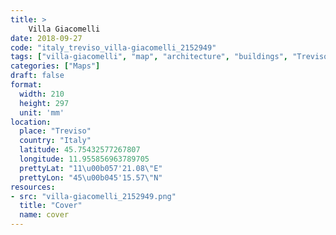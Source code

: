 ```yaml
---
title: > 
    Villa Giacomelli
date: 2018-09-27
code: "italy_treviso_villa-giacomelli_2152949"
tags: ["villa-giacomelli", "map", "architecture", "buildings", "Treviso", "Italy"]
categories: ["Maps"]
draft: false
format:
  width: 210
  height: 297
  unit: 'mm'
location:
  place: "Treviso"
  country: "Italy"
  latitude: 45.75432577267807
  longitude: 11.955856963789705
  prettyLat: "11\u00b057'21.08\"E"
  prettyLon: "45\u00b045'15.57\"N"
resources:
- src: "villa-giacomelli_2152949.png"
  title: "Cover"
  name: cover
---
```

